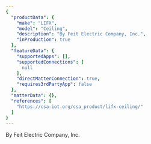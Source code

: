 ```yaml
---
{
  "productData": {
    "make": "LIFX",
    "model": "Ceiling",
    "description": "By Feit Electric Company, Inc.",
    "inProduction": true
  },
  "featureData": {
    "supportedApps": [],
    "supportedConnections": [
      null
    ],
    "directMatterConnection": true,
    "requires3rdPartyApp": false
  },
  "matterData": {},
  "references": [
    "https://csa-iot.org/csa_product/lifx-ceiling/"
  ]
}
---
```


By Feit Electric Company, Inc.

